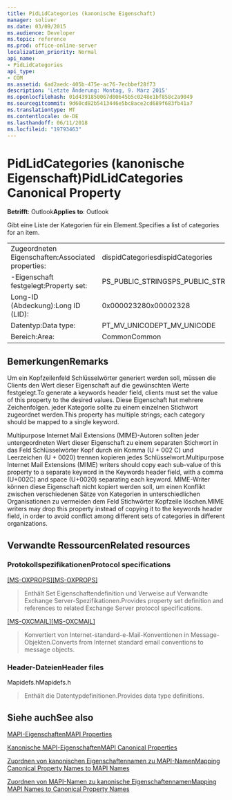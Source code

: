 ```yaml
---
title: PidLidCategories (kanonische Eigenschaft)
manager: soliver
ms.date: 03/09/2015
ms.audience: Developer
ms.topic: reference
ms.prod: office-online-server
localization_priority: Normal
api_name:
- PidLidCategories
api_type:
- COM
ms.assetid: 6ad2aedc-405b-475e-ac76-7ecbbef28f73
description: 'Letzte Änderung: Montag, 9. März 2015'
ms.openlocfilehash: 01d4391850067d00645b5c0248e1bf858c2a9049
ms.sourcegitcommit: 9d60cd82b5413446e5bc8ace2cd689f683fb41a7
ms.translationtype: MT
ms.contentlocale: de-DE
ms.lasthandoff: 06/11/2018
ms.locfileid: "19793463"
---
```

# <a name="pidlidcategories-canonical-property"></a><span data-ttu-id="080dd-103">PidLidCategories (kanonische Eigenschaft)</span><span class="sxs-lookup"><span data-stu-id="080dd-103">PidLidCategories Canonical Property</span></span>

  
  
<span data-ttu-id="080dd-104">**Betrifft**: Outlook</span><span class="sxs-lookup"><span data-stu-id="080dd-104">**Applies to**: Outlook</span></span> 
  
<span data-ttu-id="080dd-105">Gibt eine Liste der Kategorien für ein Element.</span><span class="sxs-lookup"><span data-stu-id="080dd-105">Specifies a list of categories for an item.</span></span>
  
|||
|:-----|:-----|
|<span data-ttu-id="080dd-106">Zugeordneten Eigenschaften:</span><span class="sxs-lookup"><span data-stu-id="080dd-106">Associated properties:</span></span>  <br/> |<span data-ttu-id="080dd-107">dispidCategories</span><span class="sxs-lookup"><span data-stu-id="080dd-107">dispidCategories</span></span>  <br/> |
|<span data-ttu-id="080dd-108">-Eigenschaft festgelegt:</span><span class="sxs-lookup"><span data-stu-id="080dd-108">Property set:</span></span>  <br/> |<span data-ttu-id="080dd-109">PS_PUBLIC_STRINGS</span><span class="sxs-lookup"><span data-stu-id="080dd-109">PS_PUBLIC_STRINGS</span></span>  <br/> |
|<span data-ttu-id="080dd-110">Long-ID (Abdeckung):</span><span class="sxs-lookup"><span data-stu-id="080dd-110">Long ID (LID):</span></span>  <br/> |<span data-ttu-id="080dd-111">0x00002328</span><span class="sxs-lookup"><span data-stu-id="080dd-111">0x00002328</span></span>  <br/> |
|<span data-ttu-id="080dd-112">Datentyp:</span><span class="sxs-lookup"><span data-stu-id="080dd-112">Data type:</span></span>  <br/> |<span data-ttu-id="080dd-113">PT_MV_UNICODE</span><span class="sxs-lookup"><span data-stu-id="080dd-113">PT_MV_UNICODE</span></span>  <br/> |
|<span data-ttu-id="080dd-114">Bereich:</span><span class="sxs-lookup"><span data-stu-id="080dd-114">Area:</span></span>  <br/> |<span data-ttu-id="080dd-115">Common</span><span class="sxs-lookup"><span data-stu-id="080dd-115">Common</span></span>  <br/> |
   
## <a name="remarks"></a><span data-ttu-id="080dd-116">Bemerkungen</span><span class="sxs-lookup"><span data-stu-id="080dd-116">Remarks</span></span>

<span data-ttu-id="080dd-117">Um ein Kopfzeilenfeld Schlüsselwörter generiert werden soll, müssen die Clients den Wert dieser Eigenschaft auf die gewünschten Werte festgelegt.</span><span class="sxs-lookup"><span data-stu-id="080dd-117">To generate a keywords header field, clients must set the value of this property to the desired values.</span></span> <span data-ttu-id="080dd-118">Diese Eigenschaft hat mehrere Zeichenfolgen. jeder Kategorie sollte zu einem einzelnen Stichwort zugeordnet werden.</span><span class="sxs-lookup"><span data-stu-id="080dd-118">This property has multiple strings; each category should be mapped to a single keyword.</span></span>
  
<span data-ttu-id="080dd-119">Multipurpose Internet Mail Extensions (MIME)-Autoren sollten jeder untergeordneten Wert dieser Eigenschaft zu einem separaten Stichwort in das Feld Schlüsselwörter Kopf durch ein Komma (U + 002 C) und Leerzeichen (U + 0020) trennen kopieren jedes Schlüsselwort.</span><span class="sxs-lookup"><span data-stu-id="080dd-119">Multipurpose Internet Mail Extensions (MIME) writers should copy each sub-value of this property to a separate keyword in the Keywords header field, with a comma (U+002C) and space (U+0020) separating each keyword.</span></span> <span data-ttu-id="080dd-120">MIME-Writer können diese Eigenschaft nicht kopiert werden soll, um einen Konflikt zwischen verschiedenen Sätze von Kategorien in unterschiedlichen Organisationen zu vermeiden dem Feld Stichwörter Kopfzeile löschen.</span><span class="sxs-lookup"><span data-stu-id="080dd-120">MIME writers may drop this property instead of copying it to the keywords header field, in order to avoid conflict among different sets of categories in different organizations.</span></span>
  
## <a name="related-resources"></a><span data-ttu-id="080dd-121">Verwandte Ressourcen</span><span class="sxs-lookup"><span data-stu-id="080dd-121">Related resources</span></span>

### <a name="protocol-specifications"></a><span data-ttu-id="080dd-122">Protokollspezifikationen</span><span class="sxs-lookup"><span data-stu-id="080dd-122">Protocol specifications</span></span>

<span data-ttu-id="080dd-123">[[MS-OXPROPS]](http://msdn.microsoft.com/library/f6ab1613-aefe-447d-a49c-18217230b148%28Office.15%29.aspx)</span><span class="sxs-lookup"><span data-stu-id="080dd-123">[[MS-OXPROPS]](http://msdn.microsoft.com/library/f6ab1613-aefe-447d-a49c-18217230b148%28Office.15%29.aspx)</span></span>
  
> <span data-ttu-id="080dd-124">Enthält Set Eigenschaftendefinition und Verweise auf Verwandte Exchange Server-Spezifikationen.</span><span class="sxs-lookup"><span data-stu-id="080dd-124">Provides property set definition and references to related Exchange Server protocol specifications.</span></span>
    
<span data-ttu-id="080dd-125">[[MS-OXCMAIL]](http://msdn.microsoft.com/library/b60d48db-183f-4bf5-a908-f584e62cb2d4%28Office.15%29.aspx)</span><span class="sxs-lookup"><span data-stu-id="080dd-125">[[MS-OXCMAIL]](http://msdn.microsoft.com/library/b60d48db-183f-4bf5-a908-f584e62cb2d4%28Office.15%29.aspx)</span></span>
  
> <span data-ttu-id="080dd-126">Konvertiert von Internet-standard-e-Mail-Konventionen in Message-Objekten.</span><span class="sxs-lookup"><span data-stu-id="080dd-126">Converts from Internet standard email conventions to message objects.</span></span>
    
### <a name="header-files"></a><span data-ttu-id="080dd-127">Header-Dateien</span><span class="sxs-lookup"><span data-stu-id="080dd-127">Header files</span></span>

<span data-ttu-id="080dd-128">Mapidefs.h</span><span class="sxs-lookup"><span data-stu-id="080dd-128">Mapidefs.h</span></span>
  
> <span data-ttu-id="080dd-129">Enthält die Datentypdefinitionen.</span><span class="sxs-lookup"><span data-stu-id="080dd-129">Provides data type definitions.</span></span>
    
## <a name="see-also"></a><span data-ttu-id="080dd-130">Siehe auch</span><span class="sxs-lookup"><span data-stu-id="080dd-130">See also</span></span>



[<span data-ttu-id="080dd-131">MAPI-Eigenschaften</span><span class="sxs-lookup"><span data-stu-id="080dd-131">MAPI Properties</span></span>](mapi-properties.md)
  
[<span data-ttu-id="080dd-132">Kanonische MAPI-Eigenschaften</span><span class="sxs-lookup"><span data-stu-id="080dd-132">MAPI Canonical Properties</span></span>](mapi-canonical-properties.md)
  
[<span data-ttu-id="080dd-133">Zuordnen von kanonischen Eigenschaftennamen zu MAPI-Namen</span><span class="sxs-lookup"><span data-stu-id="080dd-133">Mapping Canonical Property Names to MAPI Names</span></span>](mapping-canonical-property-names-to-mapi-names.md)
  
[<span data-ttu-id="080dd-134">Zuordnen von MAPI-Namen zu kanonische Eigenschaftennamen</span><span class="sxs-lookup"><span data-stu-id="080dd-134">Mapping MAPI Names to Canonical Property Names</span></span>](mapping-mapi-names-to-canonical-property-names.md)


